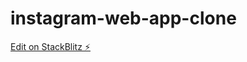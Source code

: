 # instagram-web-app-clone

[Edit on StackBlitz ⚡️](https://stackblitz.com/edit/instagram-web-app-clone)